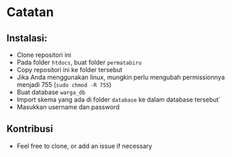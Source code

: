 # Catatan
## Instalasi:
- Clone repositori ini
- Pada folder `htdocs`, buat folder `permatabiru`
- Copy repositori ini ke folder tersebut
- Jika Anda menggunakan linux, mungkin perlu mengubah permissionnya menjadi 755 (`sudo chmod -R 755`)
- Buat database `warga_db`
- Import skema yang ada di folder `database` ke dalam database tersebut`
- Masukkan username dan password

## Kontribusi
- Feel free to clone, or add an issue if necessary
